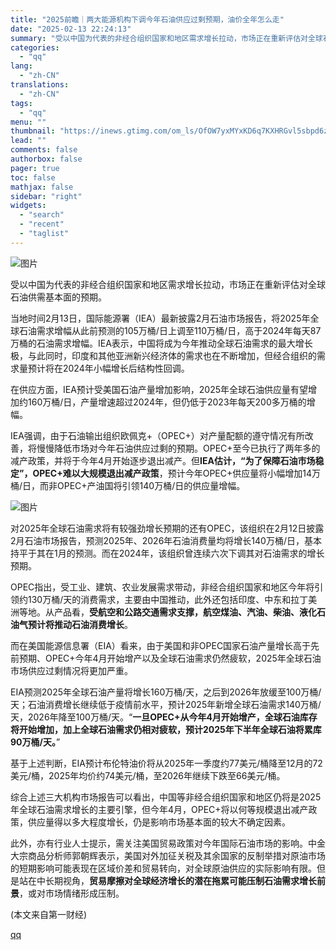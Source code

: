 ```yaml
---
title: "2025前瞻｜两大能源机构下调今年石油供应过剩预期，油价全年怎么走"
date: "2025-02-13 22:24:13"
summary: "受以中国为代表的非经合组织国家和地区需求增长拉动，市场正在重新评估对全球石油供需基本面的预期。当地时..."
categories:
  - "qq"
lang:
  - "zh-CN"
translations:
  - "zh-CN"
tags:
  - "qq"
menu: ""
thumbnail: "https://inews.gtimg.com/om_ls/OfOW7yxMYxKD6q7KXHRGvl5sbpd6zsJjEd4UKDT49uRkIAA_640360/0"
lead: ""
comments: false
authorbox: false
pager: true
toc: false
mathjax: false
sidebar: "right"
widgets:
  - "search"
  - "recent"
  - "taglist"
---
```


![图片](https://inews.gtimg.com/om_bt/O8Myst9rtz9fuUgh8eMC20vM1oU1v3RfuflVy_DWdpp3IAA/641)

受以中国为代表的非经合组织国家和地区需求增长拉动，市场正在重新评估对全球石油供需基本面的预期。

当地时间2月13日，国际能源署（IEA）最新披露2月石油市场报告，将2025年全球石油需求增幅从此前预测的105万桶/日上调至110万桶/日，高于2024年每天87万桶的石油需求增幅。IEA表示，中国将成为今年推动全球石油需求的最大增长极，与此同时，印度和其他亚洲新兴经济体的需求也在不断增加，但经合组织的需求量预计将在2024年小幅增长后结构性回调。

在供应方面，IEA预计受美国石油产量增加影响，2025年全球石油供应量有望增加约160万桶/日，产量增速超过2024年，但仍低于2023年每天200多万桶的增幅。

IEA强调，由于石油输出组织欧佩克+（OPEC+）对产量配额的遵守情况有所改善，将慢慢降低市场对今年石油供应过剩的预期。OPEC+至今已执行了两年多的减产政策，并将于今年4月开始逐步退出减产。但**IEA估计，“为了保障石油市场稳定”，OPEC+难以大规模退出减产政策**，预计今年OPEC+供应量将小幅增加14万桶/日，而非OPEC+产油国将引领140万桶/日的供应量增幅。

![图片](https://inews.gtimg.com/om_bt/Ox22lpwn5kRRYcK7Mgq-wU_Q9zBR9KrPNymAfvd9pxzKoAA/641)

对2025年全球石油需求将有较强劲增长预期的还有OPEC，该组织在2月12日披露2月石油市场报告，预测2025年、2026年石油消费量均将增长140万桶/日，基本持平于其在1月的预测。而在2024年，该组织曾连续六次下调其对石油需求的增长预期。

OPEC指出，受工业、建筑、农业发展需求带动，非经合组织国家和地区今年将引领约130万桶/天的消费需求，主要由中国推动，此外还包括印度、中东和拉丁美洲等地。从产品看，**受航空和公路交通需求支撑，航空煤油、汽油、柴油、液化石油气预计将推动石油消费增长**。

而在美国能源信息署（EIA）看来，由于美国和非OPEC国家石油产量增长高于先前预期、OPEC+今年4月开始增产以及全球石油需求仍然疲软，2025年全球石油市场供应过剩情况将更加严重。

EIA预测2025年全球石油产量将增长160万桶/天，之后到2026年放缓至100万桶/天；石油消费增长继续低于疫情前水平，预计2025年新增全球石油需求140万桶/天，2026年降至100万桶/天。“**一旦OPEC+从今年4月开始增产，全球石油库存将开始增加，加上全球石油需求仍相对疲软，预计2025年下半年全球石油将累库90万桶/天。**”

基于上述判断，EIA预计布伦特油价将从2025年一季度约77美元/桶降至12月的72美元/桶，2025年均价约74美元/桶，至2026年继续下跌至66美元/桶。

综合上述三大机构市场报告可以看出，中国等非经合组织国家和地区仍将是2025年全球石油需求增长的主要引擎，但今年4月，OPEC+将以何等规模退出减产政策，供应量得以多大程度增长，仍是影响市场基本面的较大不确定因素。

此外，亦有行业人士提示，需关注美国贸易政策对今年国际石油市场的影响。中金大宗商品分析师郭朝辉表示，美国对外加征关税及其余国家的反制举措对原油市场的短期影响可能表现在区域价差和贸易转向，对全球原油供应的实际影响有限。但是站在中长期视角，**贸易摩擦对全球经济增长的潜在拖累可能压制石油需求增长前景**，或对市场情绪形成压制。

(本文来自第一财经)

[qq](https://new.qq.com/rain/a/20250213A0900Y00)
